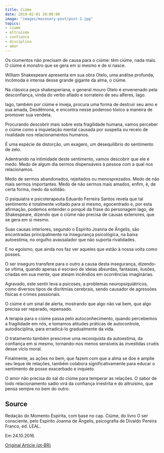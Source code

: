 ```yaml
---
title: Ciúme
date: 2019-02-01 19:00:00
image: "images/masonary-post/post-2.jpg"
topics: 
- ciume
- altruismo
- confianca
- disciplina
- amor
---
```


Os ciumentos não precisam de causa para o ciúme: têm ciúme, nada mais. O ciúme
é monstro que se gera em si mesmo e de si nasce.

William Shakespeare apresenta em sua obra Otelo, uma análise profunda, incômoda
e intensa desse grande gigante da alma, o ciúme.

Na clássica peça shakesperiana, o general mouro Otelo é envenenado pela
desconfiança, vinda do verbo afiado e sorrateiro de seu alferes, Iago.

Iago, também por ciúme e inveja, procura uma forma de destruir seu amo e sua
amada, Desdêmona, e encontra nesse poderoso tóxico a maneira de promover sua
vendeta.

Procurando descobrir mais sobre esta fragilidade humana, vamos perceber o ciúme
como a inquietação mental causada por suspeita ou receio de rivalidade nos
relacionamentos humanos.

É uma espécie de distorção, um exagero, um desequilíbrio do sentimento de zelo.

Adentrando na intimidade deste sentimento, vamos descobrir que ele é medo. Medo
de algum dia sermos dispensáveis à pessoa com a qual nos relacionamos.

Medo de sermos abandonados, rejeitados ou menosprezados. Medo de não mais
sermos importantes. Medo de não sermos mais amados, enfim, é, de certa forma,
medo da solidão.

O psiquiatra e psicoterapeuta Eduardo Ferreira Santos revela que tal sentimento
é totalmente voltado para si mesmo, egocentrado e, por esta afirmação, podemos
entender o porquê da frase do personagem Iago, de Shakespeare, dizendo que o
ciúme não precisa de causas exteriores, que se gera em si mesmo.

Suas causas interiores, segundo o Espírito Joanna de Ângelis, são encontradas
principalmente na insegurança psicológica, na baixa autoestima, no orgulho
avassalador que não suporta rivalidades.

E no egoísmo, que ainda nos faz ver aqueles que estão à nossa volta como
posses.

O ser inseguro transfere para o outro a causa desta insegurança, dizendo-se
vítima, quando apenas é escravo de ideias absurdas, fantasias, ilusões, criadas
em sua mente, que ateiam incêndios em ocorrências imaginárias.

Agravado, este sentir leva a psicoses, a problemas neuropsiquiátricos, como
diversos tipos de disritmias cerebrais, sendo causador de agressões físicas e
crimes passionais.

O ciúme é um sinal de alerta, mostrando que algo não vai bem, que algo precisa
ser reparado, repensado.

A terapia para o ciúme passa pelo autoconhecimento, quando percebemos a
fragilidade em nós, e tomamos atitudes práticas de autocontrole,
autodisciplina, para erradicá-lo gradualmente da vida.

O tratamento também prescreve uma reconquista da autoestima, da confiança em si
mesmo, tornando-nos menos sensíveis às investidas cruéis desse vício moral.

Finalmente, as ações no bem, que fazem com que a alma se doe e amplie seu leque
de relações, também colabora significativamente para educar o sentimento de
posse exacerbado e inquieto.

O amor não precisa do sal do ciúme para temperar as relações. O sabor de todo
relacionamento sadio virá da confiança irrestrita e do altruísmo, que pensa
sempre no bem do outro.

## Source
Redação do Momento Espírita, com base no cap. Ciúme, do livro
O ser consciente, pelo Espírito Joanna de Ângelis, psicografia
de Divaldo Pereira Franco, ed. LEAL.

Em 24.10.2016.

 

[Original Article (pt-BR)](http://momento.com.br/pt/ler_texto.php?id=4929)
